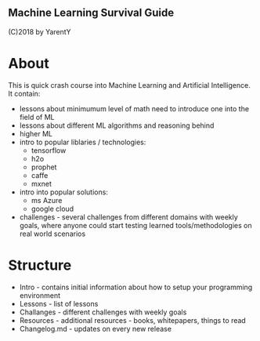 Machine Learning Survival Guide
-------------------------------

(C)2018 by YarentY




# About

This is quick crash course into Machine Learning and Artificial Intelligence.   
It contain:
- lessons about minimumum level of math need to introduce one into the field of ML
- lessons about different ML algorithms and reasoning behind
- higher ML 
- intro to popular liblaries / technologies:
    - tensorflow
    - h2o
    - prophet
    - caffe
    - mxnet
- intro into popular solutions:
    - ms Azure
    - google cloud
- challenges - several challenges from different domains with weekly goals, 
where anyone could start testing learned tools/methodologies on real world scenarios




# Structure

- Intro - contains initial information about how to setup your programming environment
- Lessons - list of lessons 
- Challanges - different challenges with weekly goals
- Resources - additional resources - books, whitepapers, things to read
- Changelog.md - updates on every new release



